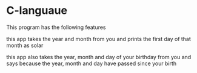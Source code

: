 # C-languaue
This program has the following features

this app takes the year and month from you and prints the first day of that month as solar

this app also takes the year, month and day of your birthday from you and says because the year, month and day have passed since your birth
